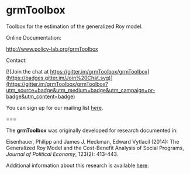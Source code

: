 grmToolbox
===================


Toolbox for the estimation of the generalized Roy model.

Online Documentation:

http://www.policy-lab.org/grmToolbox

Contact:

[![Join the chat at https://gitter.im/grmToolbox/grmToolbox](https://badges.gitter.im/Join%20Chat.svg)](https://gitter.im/grmToolbox/grmToolbox?utm_source=badge&utm_medium=badge&utm_campaign=pr-badge&utm_content=badge)

You can sign up for our mailing list [here](http://eepurl.com/RStEH).

===

The **grmToolbox** was originally developed for research documented in:

Eisenhauer, Philipp and James J. Heckman, Edward Vytlacil (2014): The Generalized Roy Model and the Cost-Benefit Analysis of Social Programs, *Journal of Political Economy*, 123(2): 413-443.

Additional information about this research is available [here](http://www.policy-lab.org/cb-analysis).
